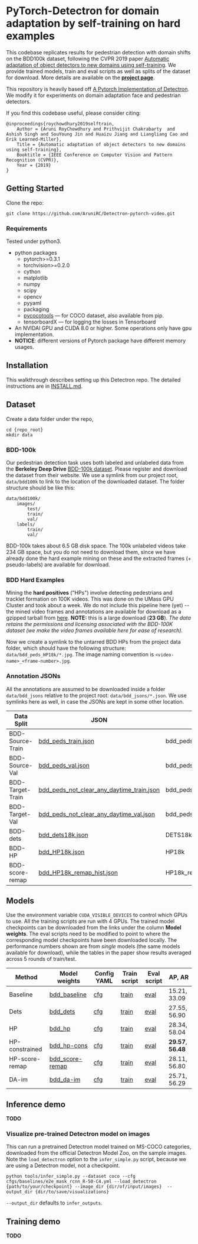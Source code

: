 
# PyTorch-Detectron for domain adaptation by self-training on hard examples

This codebase replicates results for pedestrian detection with domain shifts on the BDD100k dataset, following the CVPR 2019 paper [Automatic adaptation of object detectors to new domains using self-training](http://vis-www.cs.umass.edu/unsupVideo/docs/self-train_cvpr2019.pdf). We provide trained models, train and eval scripts as well as splits of the dataset for download. More details are available on the **[project page](http://vis-www.cs.umass.edu/unsupVideo/)**. 

This repository is heavily based off [A Pytorch Implementation of Detectron](https://github.com/roytseng-tw/Detectron.pytorch). We modify it for experiments on domain adaptation face and pedestrian detectors. 

If you find this codebase useful, please consider citing:

```
@inproceedings{roychowdhury2019selftrain,
    Author = {Aruni RoyChowdhury and Prithvijit Chakrabarty  and Ashish Singh and SouYoung Jin and Huaizu Jiang and Liangliang Cao and Erik Learned-Miller},
    Title = {Automatic adaptation of object detectors to new domains using self-training},
    Booktitle = {IEEE Conference on Computer Vision and Pattern Recognition (CVPR)},
    Year = {2019}
}

```


## Getting Started
Clone the repo:

```
git clone https://github.com/AruniRC/Detectron-pytorch-video.git
```

### Requirements

Tested under python3.

- python packages
  - pytorch>=0.3.1
  - torchvision>=0.2.0
  - cython
  - matplotlib
  - numpy
  - scipy
  - opencv
  - pyyaml
  - packaging
  - [pycocotools](https://github.com/cocodataset/cocoapi)  — for COCO dataset, also available from pip.
  - tensorboardX  — for logging the losses in Tensorboard
- An NVIDAI GPU and CUDA 8.0 or higher. Some operations only have gpu implementation.
- **NOTICE**: different versions of Pytorch package have different memory usages.


## Installation
This walkthrough describes setting up this Detectron repo. The detailed instructions are in [INSTALL.md](INSTALL.md).



## Dataset
Create a data folder under the repo,

```
cd {repo_root}
mkdir data
```

### BDD-100k
Our pedestrian detection task uses both labeled and unlabeled data from the **Berkeley Deep Drive** [BDD-100k dataset](https://bdd-data.berkeley.edu/). Please register and download the dataset from their website. We use a symlink from our project root, `data/bdd100k` to link to the location of the downloaded dataset. The folder structure should be like this:

```
data/bdd100k/
    images/
        test/
        train/
        val/
    labels/
        train/
        val/
```

BDD-100k takes about 6.5 GB disk space. The 100k unlabeled videos take 234 GB space, but you do not need to download them, since we have already done the hard example mining on these and the extracted frames (+ pseudo-labels) are available for download.


### BDD Hard Examples
Mining the **hard positives** ("HPs") involve detecting pedestrians and tracklet formation on 100K videos. This was done on the UMass GPU Cluster and took about a week. We do not include this pipeline here (yet) -- the mined video frames and annotations are available for download as a gzipped tarball from [here](http://maxwell.cs.umass.edu/self-train/dataset/bdd_HP18k.tar.gz). **NOTE:** this is a large download (**23 GB**). *The data retains the permissions and licensing associated with the BDD-100K dataset (we make the video frames available here for ease of research).*

Now we create a symlink to the untarred BDD HPs from the project data folder, which should have the following structure: `data/bdd_peds_HP18k/*.jpg`. The image naming convention is `<video-name>_<frame-number>.jpg`.


### Annotation JSONs

All the annotations are assumed to be downloaded inside a folder `data/bdd_jsons` relative to the project root: `data/bdd_jsons/*.json`. We use symlinks here as well, in case the JSONs are kept in some other location.


| Data Split  | JSON |  Dataset name |  Image Dir. |
| ------------- | ------------- | ------------- | ------------- |
| BDD-Source-Train | [bdd_peds_train.json](http://maxwell.cs.umass.edu/self-train/dataset/bdd_jsons/bdd_peds_train.json) | bdd_peds_train | data/bdd100k  |
| BDD-Source-Val | [bdd_peds_val.json](http://maxwell.cs.umass.edu/self-train/dataset/bdd_jsons/bdd_peds_val.json) | bdd_peds_val | data/bdd100k  |
| BDD-Target-Train | [bdd_peds_not_clear_any_daytime_train.json](http://maxwell.cs.umass.edu/self-train/dataset/bdd_jsons/bdd_peds_not_clear_any_daytime_train.json) | bdd_peds_not_clear_any_daytime_train | data/bdd100k  |
| BDD-Target-Val | [bdd_peds_not_clear_any_daytime_val.json](http://maxwell.cs.umass.edu/self-train/dataset/bdd_jsons/bdd_peds_not_clear_any_daytime_val.json) | bdd_peds_not_clear_any_daytime_val | data/bdd100k  |
| BDD-dets | [bdd_dets18k.json](http://maxwell.cs.umass.edu/self-train/dataset/bdd_jsons/bdd_dets18k.json) | DETS18k | data/bdd_peds_HP18k  |
| BDD-HP | [bdd_HP18k.json](http://maxwell.cs.umass.edu/self-train/dataset/bdd_jsons/bdd_HP18k.json) | HP18k | data/bdd_peds_HP18k  |
| BDD-score-remap | [bdd_HP18k_remap_hist.json](http://maxwell.cs.umass.edu/self-train/dataset/bdd_jsons/bdd_HP18k_remap_hist.json) | HP18k_remap_hist | data/bdd_peds_HP18k  |



## Models

Use the environment variable `CUDA_VISIBLE_DEVICES` to control which GPUs to use. All the training scripts are run with 4 GPUs. The trained model checkpoints can be downloaded from the links under the column **Model weights**. The eval scripts need to be modified to point to where the corresponding model checkpoints have been downloaded locally. The performance numbers shown are from *single* models (the same models available for download), while the tables in the paper show results averaged across 5 rounds of train/test.

| Method  | Model weights |  Config YAML |  Train script |  Eval script | AP, AR |
| ------------- | ------------- | ------------- | ------------- | ------------- | ------------- |
| Baseline | [bdd_baseline](http://maxwell.cs.umass.edu/self-train/models/bdd_ped_models/bdd_baseline/bdd_peds.pth)  | [cfg](configs/baselines/bdd100k.yaml)  |  [train](gypsum/scripts/train/bdd_scripts/bdd_baseline.sh)  |  [eval](gypsum/scripts/eval/bdd_scripts/baseline_source.sh)  |  15.21, 33.09  |
| Dets | [bdd_dets](http://maxwell.cs.umass.edu/self-train/models/bdd_ped_models/bdd_dets/bdd_dets_model_step29999.pth)  | [cfg](configs/baselines/bdd_peds_dets_bs64_4gpu.yaml)  |  [train](gypsum/scripts/train/bdd_scripts/bdd_source_and_dets18k.sh)  |  [eval](gypsum/scripts/eval/bdd_scripts/bdd_dets_source.sh)  |  27.55, 56.90  |
| HP | [bdd_hp](http://maxwell.cs.umass.edu/self-train/models/bdd_ped_models/bdd_HP/bdd_HP_model_step29999.pth)  | [cfg](configs/baselines/bdd_peds_dets_bs64_4gpu.yaml)  |  [train](gypsum/scripts/train/bdd_scripts/bdd_source_and_HP18k.sh)  |  [eval](gypsum/scripts/eval/bdd_scripts/bdd_hp_source.sh)  |  28.34, 58.04  |
| HP-constrained | [bdd_hp-cons](http://maxwell.cs.umass.edu/self-train/models/bdd_ped_models/bdd_HP-cons/bdd_HP-cons_model_step29999.pth)  | [cfg](configs/baselines/bdd_distill100_track100.yaml)  |  [train](gypsum/scripts/train/bdd_scripts/bdd_source_and_HP18k_distill100_track100.sh)  |  [eval](gypsum/scripts/eval/bdd_scripts/bdd_hp_cons_source.sh)  |  **29.57**, **56.48**  |
| HP-score-remap | [bdd_score-remap](http://maxwell.cs.umass.edu/self-train/models/bdd_ped_models/bdd_HP-score-remap/bdd_HP-score-remap_model_step29999.pth)  | [cfg](configs/baselines/bdd_distill100_track100.yaml)  |  [train](gypsum/scripts/train/bdd_scripts/bdd_source_and_HP18k_remap_hist.sh)  |  [eval](gypsum/scripts/eval/bdd_scripts/bdd_score_remap_source.sh)  |  28.11, 56.80  |
| DA-im | [bdd_da-im](http://maxwell.cs.umass.edu/self-train/models/bdd_ped_models/bdd_DA-im/bdd_DA-im_model_step29999.pth)  | [cfg](configs/baselines/bdd_domain_im.yaml)  |  [train](configs/baselines/bdd_domain_im.yaml)  |  [eval](gypsum/scripts/eval/bdd_scripts/bdd_domain_im_source.sh)  |  25.71, 56.29  |





## Inference demo

**TODO**

### Visualize pre-trained Detectron model on images

This can run a pretrained Detectron model trained on MS-COCO categories, downloaded from the official Detectron Model Zoo, on the sample images. Note the `load_detectron` option to the `infer_simple.py` script, because we are using a Detectron model, not a checkpoint.

```
python tools/infer_simple.py --dataset coco --cfg cfgs/baselines/e2e_mask_rcnn_R-50-C4.yml --load_detectron {path/to/your/checkpoint} --image_dir {dir/of/input/images}  --output_dir {dir/to/save/visualizations}
```
`--output_dir` defaults to `infer_outputs`.



## Training demo

**TODO**


